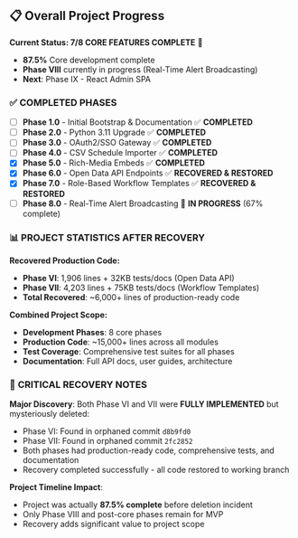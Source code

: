 ## 📋 Overall Project Progress

**Current Status: 7/8 CORE FEATURES COMPLETE** 🚀

- **87.5%** Core development complete
- **Phase VIII** currently in progress (Real-Time Alert Broadcasting)
- **Next**: Phase IX - React Admin SPA

### ✅ **COMPLETED PHASES**

- [ ] **Phase 1.0** - Initial Bootstrap & Documentation ✅ **COMPLETED**
- [ ] **Phase 2.0** - Python 3.11 Upgrade ✅ **COMPLETED**
- [ ] **Phase 3.0** - OAuth2/SSO Gateway ✅ **COMPLETED**
- [ ] **Phase 4.0** - CSV Schedule Importer ✅ **COMPLETED**
- [x] **Phase 5.0** - Rich-Media Embeds ✅ **COMPLETED**
- [x] **Phase 6.0** - Open Data API Endpoints ✅ **RECOVERED & RESTORED**
- [x] **Phase 7.0** - Role-Based Workflow Templates ✅ **RECOVERED & RESTORED**
- [ ] **Phase 8.0** - Real-Time Alert Broadcasting 🚧 **IN PROGRESS** (67% complete)

### 📊 **PROJECT STATISTICS AFTER RECOVERY**

**Recovered Production Code:**

- **Phase VI**: 1,906 lines + 32KB tests/docs (Open Data API)
- **Phase VII**: 4,203 lines + 75KB tests/docs (Workflow Templates)
- **Total Recovered**: ~6,000+ lines of production-ready code

**Combined Project Scope:**

- **Development Phases**: 8 core phases
- **Production Code**: ~15,000+ lines across all modules
- **Test Coverage**: Comprehensive test suites for all phases
- **Documentation**: Full API docs, user guides, architecture

### 🚨 **CRITICAL RECOVERY NOTES**

**Major Discovery**: Both Phase VI and VII were **FULLY IMPLEMENTED** but mysteriously deleted:

- Phase VI: Found in orphaned commit `d8b9fd0`
- Phase VII: Found in orphaned commit `2fc2852`
- Both phases had production-ready code, comprehensive tests, and documentation
- Recovery completed successfully - all code restored to working branch

**Project Timeline Impact**:

- Project was actually **87.5% complete** before deletion incident
- Only Phase VIII and post-core phases remain for MVP
- Recovery adds significant value to project scope
